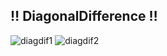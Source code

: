 ## ‼ DiagonalDifference ‼
![diagdif1](https://user-images.githubusercontent.com/103273798/162629154-fe22b983-0371-4ec6-a1ec-2c1bfc5d6393.png)
![diagdif2](https://user-images.githubusercontent.com/103273798/162629156-a3b6d790-0c4a-42e2-ac7c-d2449842b517.png)
